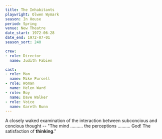 ```yaml
---
title: The Inhabitants
playwright: Olwen Wymark
season: In House
period: Spring
venue: New Theatre
date_start: 1972-06-28
date_end: 1972-07-01
season_sort: 240

crew:
- role: Director
  name: Judith Fabien

cast:
- role: Man
  name: Mike Pursell
- role: Woman
  name: Helen Ward
- role: Boy
  name: Dave Walker
- role: Voice
  name: Gareth Bunn
---
```


A closely waked examination of the interaction between subconcious and concious thought -- "The mind .......... the perceptions .......... God! The satisfaction of __thinking__."
